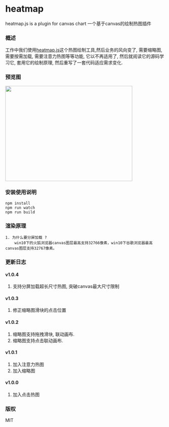# heatmap
heatmap.js is a plugin for canvas chart 一个基于canvas的绘制热图插件

### 概述
工作中我们使用[heatmap.js](https://www.patrick-wied.at/static/heatmapjs/)这个热图绘制工具,然后业务的风向变了, 
需要缩略图, 需要按需加载, 需要注意力热图等等功能, 它以不再适用了, 然后就阅读它的源码学习它, 
套用它的绘制原理, 然后重写了一套代码适应需求变化.

### 预览图

<img src="https://github.com/tm-roamer/heatmap/blob/master/doc/demo.png" width="400" height="300" >

### 安装使用说明

    npm install
    npm run watch
    npm run build

### 渲染原理

    1. 为什么要分屏加载 ?
        win10下的火狐浏览器canvas图层最高支持32766像素，win10下谷歌浏览器最高canvas图层支持32767像素。
 
### 更新日志

#### v1.0.4
1. 支持分屏加载超长尺寸热图, 突破canvas最大尺寸限制

#### v1.0.3
1. 修正缩略图滑块的点击位置

#### v1.0.2
1. 缩略图支持拖拽滑块, 联动画布.
2. 缩略图支持点击联动画布.

#### v1.0.1
1. 加入注意力热图
2. 加入缩略图

#### v1.0.0
1. 加入点击热图

### 版权
MIT